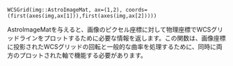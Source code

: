 ```
WCSGrid(img::AstroImageMat, ax=(1,2), coords=(first(axes(img,ax[1])),first(axes(img,ax[2]))))
```

AstroImageMatを与えると、画像のピクセル座標に対して物理座標でWCSグリッドラインをプロットするために必要な情報を返します。この関数は、画像座標に投影されたWCSグリッドの回転と一般的な曲率を処理するために、同時に両方のプロットされた軸で機能する必要があります。
